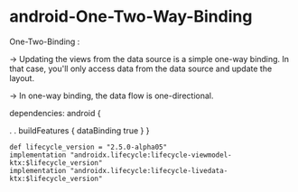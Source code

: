 # android-One-Two-Way-Binding

One-Two-Binding : 

-> Updating the views from the data source is a simple one-way binding. In that case, you'll only access data from the data source and update the layout.

-> In one-way binding, the data flow is one-directional.

dependencies:
android {

.
.
buildFeatures {
    dataBinding true
   }
}


    def lifecycle_version = "2.5.0-alpha05"
    implementation "androidx.lifecycle:lifecycle-viewmodel-ktx:$lifecycle_version"
    implementation "androidx.lifecycle:lifecycle-livedata-ktx:$lifecycle_version"
